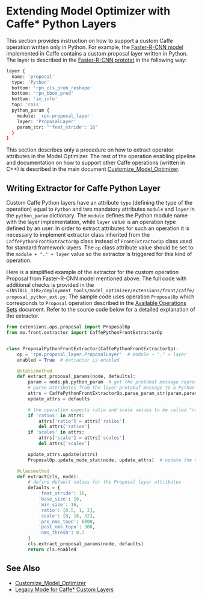 # Extending Model Optimizer with Caffe* Python Layers

This section provides instruction on how to support a custom Caffe operation written only in Python. For example, the
[Faster-R-CNN model](http://dl.dropboxusercontent.com/s/o6ii098bu51d139/faster_rcnn_models.tgz?dl=0) implemented in
Caffe contains a custom proposal layer written in Python. The layer is described in the
[Faster-R-CNN prototxt](https://raw.githubusercontent.com/rbgirshick/py-faster-rcnn/master/models/pascal_voc/VGG16/faster_rcnn_end2end/test.prototxt) in the following way:
```sh
layer {
  name: 'proposal'
  type: 'Python'
  bottom: 'rpn_cls_prob_reshape'
  bottom: 'rpn_bbox_pred'
  bottom: 'im_info'
  top: 'rois'
  python_param {
    module: 'rpn.proposal_layer'
    layer: 'ProposalLayer'
    param_str: "'feat_stride': 16"
  }
}
```

This section describes only a procedure on how to extract operator attributes in the Model Optimizer. The rest of the
operation enabling pipeline and documentation on how to support other Caffe operations (written in C++) is described in
the main document [Customize_Model_Optimizer](Customize_Model_Optimizer.md).

## Writing Extractor for Caffe Python Layer
Custom Caffe Python layers have an attribute `type` (defining the type of the operation) equal to `Python` and two
mandatory attributes `module` and `layer` in the `python_param` dictionary. The `module` defines the Python module name
with the layer implementation, while `layer` value is an operation type defined by an user. In order to extract
attributes for such an operation it is necessary to implement extractor class inherited from the
`CaffePythonFrontExtractorOp` class instead of `FrontExtractorOp` class used for standard framework layers. The `op`
class attribute value should be set to the `module + "." + layer` value so the extractor is triggered for this kind of
operation.

Here is a simplified example of the extractor for the custom operation Proposal from Faster-R-CNN model mentioned above.
The full code with additional checks is provided in the
`<INSTALL_DIR>/deployment_tools/model_optimizer/extensions/front/caffe/proposal_python_ext.py`. The sample code uses
operation `ProposalOp` which corresponds to `Proposal` operation described in the [Available Operations Sets](../../../ops/opset.md)
document. Refer to the source code below for a detailed explanation of the extractor.

```py
from extensions.ops.proposal import ProposalOp
from mo.front.extractor import CaffePythonFrontExtractorOp


class ProposalPythonFrontExtractor(CaffePythonFrontExtractorOp):
    op = 'rpn.proposal_layer.ProposalLayer'  # module + "." + layer
    enabled = True  # extractor is enabled

    @staticmethod
    def extract_proposal_params(node, defaults):
        param = node.pb.python_param  # get the protobuf message representation of the layer attributes
        # parse attributes from the layer protobuf message to a Python dictionary
        attrs = CaffePythonFrontExtractorOp.parse_param_str(param.param_str)
        update_attrs = defaults

        # the operation expects ratio and scale values to be called "ratio" and "scale" while Caffe uses different names
        if 'ratios' in attrs:
            attrs['ratio'] = attrs['ratios']
            del attrs['ratios']
        if 'scales' in attrs:
            attrs['scale'] = attrs['scales']
            del attrs['scales']

        update_attrs.update(attrs)
        ProposalOp.update_node_stat(node, update_attrs)  # update the node attributes

    @classmethod
    def extract(cls, node):
        # define default values for the Proposal layer attributes
        defaults = {
            'feat_stride': 16,
            'base_size': 16,
            'min_size': 16,
            'ratio': [0.5, 1, 2],
            'scale': [8, 16, 32],
            'pre_nms_topn': 6000,
            'post_nms_topn': 300,
            'nms_thresh': 0.7
        }
        cls.extract_proposal_params(node, defaults)
        return cls.enabled
```

## See Also
* [Customize_Model_Optimizer](Customize_Model_Optimizer.md)
* [Legacy Mode for Caffe* Custom Layers](Legacy_Mode_for_Caffe_Custom_Layers.md)

